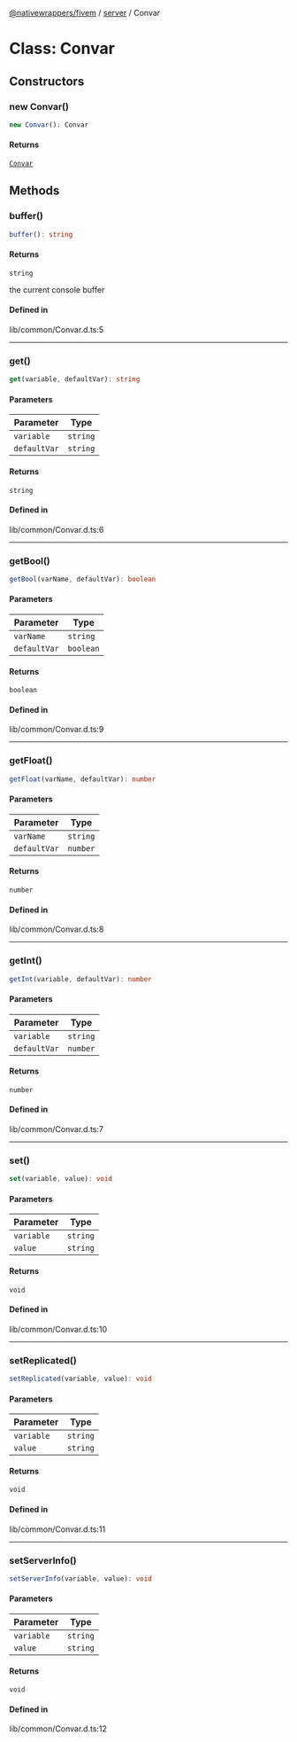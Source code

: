[@nativewrappers/fivem](../../README.md) / [server](../README.md) / Convar

# Class: Convar

## Constructors

### new Convar()

```ts
new Convar(): Convar
```

#### Returns

[`Convar`](Convar.md)

## Methods

### buffer()

```ts
buffer(): string
```

#### Returns

`string`

the current console buffer

#### Defined in

lib/common/Convar.d.ts:5

***

### get()

```ts
get(variable, defaultVar): string
```

#### Parameters

| Parameter | Type |
| ------ | ------ |
| `variable` | `string` |
| `defaultVar` | `string` |

#### Returns

`string`

#### Defined in

lib/common/Convar.d.ts:6

***

### getBool()

```ts
getBool(varName, defaultVar): boolean
```

#### Parameters

| Parameter | Type |
| ------ | ------ |
| `varName` | `string` |
| `defaultVar` | `boolean` |

#### Returns

`boolean`

#### Defined in

lib/common/Convar.d.ts:9

***

### getFloat()

```ts
getFloat(varName, defaultVar): number
```

#### Parameters

| Parameter | Type |
| ------ | ------ |
| `varName` | `string` |
| `defaultVar` | `number` |

#### Returns

`number`

#### Defined in

lib/common/Convar.d.ts:8

***

### getInt()

```ts
getInt(variable, defaultVar): number
```

#### Parameters

| Parameter | Type |
| ------ | ------ |
| `variable` | `string` |
| `defaultVar` | `number` |

#### Returns

`number`

#### Defined in

lib/common/Convar.d.ts:7

***

### set()

```ts
set(variable, value): void
```

#### Parameters

| Parameter | Type |
| ------ | ------ |
| `variable` | `string` |
| `value` | `string` |

#### Returns

`void`

#### Defined in

lib/common/Convar.d.ts:10

***

### setReplicated()

```ts
setReplicated(variable, value): void
```

#### Parameters

| Parameter | Type |
| ------ | ------ |
| `variable` | `string` |
| `value` | `string` |

#### Returns

`void`

#### Defined in

lib/common/Convar.d.ts:11

***

### setServerInfo()

```ts
setServerInfo(variable, value): void
```

#### Parameters

| Parameter | Type |
| ------ | ------ |
| `variable` | `string` |
| `value` | `string` |

#### Returns

`void`

#### Defined in

lib/common/Convar.d.ts:12
